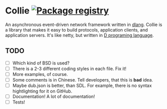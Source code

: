 # Collie [![Package registry](https://img.shields.io/dub/v/collie.svg)](http://code.dlang.org/packages/collie)
An asynchronous event-driven network framework written in [dlang](http://dlang.org/).
Collie is a library that makes it easy to build protocols, application clients, and application servers.
It's like netty, but written in [D programing language](http://dlang.org/).

## TODO
- [ ] Which kind of BSD is used?
- [ ] There is a 2-3 different coding styles in each file. Fix it!
- [ ] More examples, of course.
- [ ] Some comments is in Chinese. Tell developers, that this is **bad** idea.
- [ ] Maybe dub.json is better, than SDL. For example, there is no syntax hightlighting for it on GitHub.
- [ ] Documentation! A lot of documentation!
- [ ] Tests!
